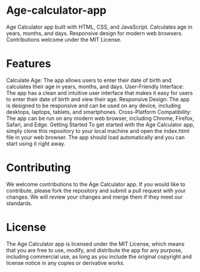# Age-calculator-app
Age Calculator app built with HTML, CSS, and JavaScript. Calculates age in years, months, and days. Responsive design for modern web browsers. Contributions welcome under the MIT License.

# Features
Calculate Age: The app allows users to enter their date of birth and calculates their age in years, months, and days.
User-Friendly Interface: The app has a clean and intuitive user interface that makes it easy for users to enter their date of birth and view their age.
Responsive Design: The app is designed to be responsive and can be used on any device, including desktops, laptops, tablets, and smartphones.
Cross-Platform Compatibility: The app can be run on any modern web browser, including Chrome, Firefox, Safari, and Edge.
Getting Started
To get started with the Age Calculator app, simply clone this repository to your local machine and open the index.html file in your web browser. The app should load automatically and you can start using it right away.

# Contributing
We welcome contributions to the Age Calculator app. If you would like to contribute, please fork the repository and submit a pull request with your changes. We will review your changes and merge them if they meet our standards.

# License
The Age Calculator app is licensed under the MIT License, which means that you are free to use, modify, and distribute the app for any purpose, including commercial use, as long as you include the original copyright and license notice in any copies or derivative works.
